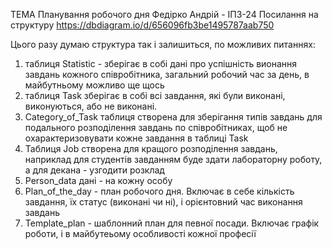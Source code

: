 ТЕМА Планування робочого дня
Федірко Андрій - ІПЗ-24
Посилання на структуру
https://dbdiagram.io/d/656096fb3be1495787aab750 

Цього разу думаю структура так і залишиться, по можливих питаннях:
1) таблиця Statistic - зберігає в собі дані про успішність вионання завдань кожного співробітника, загальний робочий час за день, в майбутньому можливо ще щось
2) таблиця Task зберігає в собі всі завдання, які були виконані, виконуються, або не виконані.
3) Category_of_Task таблиця створена для зберігання типів завдань для подального розподілення завдань по співробітниках, щоб не охарактеризовувати кожне завдання в таблиці Task
4) Таблиця Job створена для кращого розподілення завдань, наприклад для студентів завданням буде здати лабораторну роботу, а для декана - узгодити розклад
5) Person_data дані - на кожну особу
6) Plan_of_the_day - план робочого дня. Включає в себе кількість завдання, їх статус (виконані чи ні), і орієнтовний час виконання завдань
7) Template_plan - шаблонний план для певної посади. Включає графік роботи, і в майбутеьому особливості кожної професії

